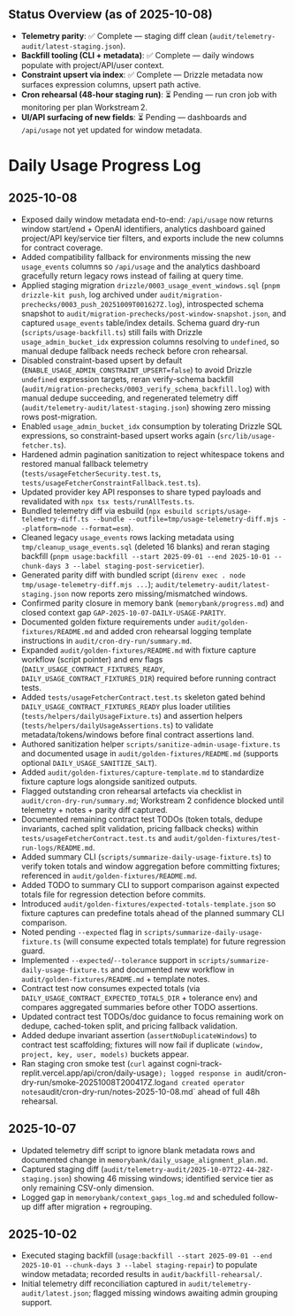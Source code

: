 ## Status Overview (as of 2025-10-08)
- **Telemetry parity**: ✅ Complete — staging diff clean (`audit/telemetry-audit/latest-staging.json`).
- **Backfill tooling (CLI + metadata)**: ✅ Complete — daily windows populate with project/API/user context.
- **Constraint upsert via index**: ✅ Complete — Drizzle metadata now surfaces expression columns, upsert path active.
- **Cron rehearsal (48-hour staging run)**: ⏳ Pending — run cron job with monitoring per plan Workstream 2.
- **UI/API surfacing of new fields**: ⏳ Pending — dashboards and `/api/usage` not yet updated for window metadata.

# Daily Usage Progress Log

## 2025-10-08
- Exposed daily window metadata end-to-end: `/api/usage` now returns window start/end + OpenAI identifiers, analytics dashboard gained project/API key/service tier filters, and exports include the new columns for contract coverage.
- Added compatibility fallback for environments missing the new `usage_events` columns so `/api/usage` and the analytics dashboard gracefully return legacy rows instead of failing at query time.
- Applied staging migration `drizzle/0003_usage_event_windows.sql` (`pnpm drizzle-kit push`, log archived under `audit/migration-prechecks/0003_push_20251009T001627Z.log`), introspected schema snapshot to `audit/migration-prechecks/post-window-snapshot.json`, and captured `usage_events` table/index details. Schema guard dry-run (`scripts/usage-backfill.ts`) still fails with Drizzle `usage_admin_bucket_idx` expression columns resolving to `undefined`, so manual dedupe fallback needs recheck before cron rehearsal.
- Disabled constraint-based upsert by default (`ENABLE_USAGE_ADMIN_CONSTRAINT_UPSERT=false`) to avoid Drizzle `undefined` expression targets, reran verify-schema backfill (`audit/migration-prechecks/0003_verify_schema_backfill.log`) with manual dedupe succeeding, and regenerated telemetry diff (`audit/telemetry-audit/latest-staging.json`) showing zero missing rows post-migration.
- Enabled `usage_admin_bucket_idx` consumption by tolerating Drizzle SQL expressions, so constraint-based upsert works again (`src/lib/usage-fetcher.ts`).
- Hardened admin pagination sanitization to reject whitespace tokens and restored manual fallback telemetry (`tests/usageFetcherSecurity.test.ts`, `tests/usageFetcherConstraintFallback.test.ts`).
- Updated provider key API responses to share typed payloads and revalidated with `npx tsx tests/runAllTests.ts`.
- Bundled telemetry diff via esbuild (`npx esbuild scripts/usage-telemetry-diff.ts --bundle --outfile=tmp/usage-telemetry-diff.mjs --platform=node --format=esm`).
- Cleaned legacy `usage_events` rows lacking metadata using `tmp/cleanup_usage_events.sql` (deleted 16 blanks) and reran staging backfill (`pnpm usage:backfill --start 2025-09-01 --end 2025-10-01 --chunk-days 3 --label staging-post-servicetier`).
- Generated parity diff with bundled script (`direnv exec . node tmp/usage-telemetry-diff.mjs ...`); `audit/telemetry-audit/latest-staging.json` now reports zero missing/mismatched windows.
- Confirmed parity closure in memory bank (`memorybank/progress.md`) and closed context gap `GAP-2025-10-07-DAILY-USAGE-PARITY`.
- Documented golden fixture requirements under `audit/golden-fixtures/README.md` and added cron rehearsal logging template instructions in `audit/cron-dry-run/summary.md`.
- Expanded `audit/golden-fixtures/README.md` with fixture capture workflow (script pointer) and env flags (`DAILY_USAGE_CONTRACT_FIXTURES_READY`, `DAILY_USAGE_CONTRACT_FIXTURES_DIR`) required before running contract tests.
- Added `tests/usageFetcherContract.test.ts` skeleton gated behind `DAILY_USAGE_CONTRACT_FIXTURES_READY` plus loader utilities (`tests/helpers/dailyUsageFixture.ts`) and assertion helpers (`tests/helpers/dailyUsageAssertions.ts`) to validate metadata/tokens/windows before final contract assertions land.
- Authored sanitization helper `scripts/sanitize-admin-usage-fixture.ts` and documented usage in `audit/golden-fixtures/README.md` (supports optional `DAILY_USAGE_SANITIZE_SALT`).
- Added `audit/golden-fixtures/capture-template.md` to standardize fixture capture logs alongside sanitized outputs.
- Flagged outstanding cron rehearsal artefacts via checklist in `audit/cron-dry-run/summary.md`; Workstream 2 confidence blocked until telemetry + notes + parity diff captured.
- Documented remaining contract test TODOs (token totals, dedupe invariants, cached split validation, pricing fallback checks) within `tests/usageFetcherContract.test.ts` and `audit/golden-fixtures/test-run-logs/README.md`.
- Added summary CLI (`scripts/summarize-daily-usage-fixture.ts`) to verify token totals and window aggregation before committing fixtures; referenced in `audit/golden-fixtures/README.md`.
- Added TODO to summary CLI to support comparison against expected totals file for regression detection before commits.
- Introduced `audit/golden-fixtures/expected-totals-template.json` so fixture captures can predefine totals ahead of the planned summary CLI comparison.
- Noted pending `--expected` flag in `scripts/summarize-daily-usage-fixture.ts` (will consume expected totals template) for future regression guard.
- Implemented `--expected`/`--tolerance` support in `scripts/summarize-daily-usage-fixture.ts` and documented new workflow in `audit/golden-fixtures/README.md` + template notes.
- Contract test now consumes expected totals (via `DAILY_USAGE_CONTRACT_EXPECTED_TOTALS_DIR` + tolerance env) and compares aggregated summaries before other TODO assertions.
- Updated contract test TODOs/doc guidance to focus remaining work on dedupe, cached-token split, and pricing fallback validation.
- Added dedupe invariant assertion (`assertNoDuplicateWindows`) to contract test scaffolding; fixtures will now fail if duplicate `(window, project, key, user, models)` buckets appear.
- Ran staging cron smoke test (`curl` against cogni-track-replit.vercel.app/api/cron/daily-usage`); logged response in `audit/cron-dry-run/smoke-20251008T200417Z.log` and created operator notes `audit/cron-dry-run/notes-2025-10-08.md` ahead of full 48h rehearsal.

## 2025-10-07
- Updated telemetry diff script to ignore blank metadata rows and documented change in `memorybank/daily_usage_alignment_plan.md`.
- Captured staging diff (`audit/telemetry-audit/2025-10-07T22-44-28Z-staging.json`) showing 46 missing windows; identified service tier as only remaining CSV-only dimension.
- Logged gap in `memorybank/context_gaps_log.md` and scheduled follow-up diff after migration + regrouping.

## 2025-10-02
- Executed staging backfill (`usage:backfill --start 2025-09-01 --end 2025-10-01 --chunk-days 3 --label staging-repair`) to populate window metadata; recorded results in `audit/backfill-rehearsal/`.
- Initial telemetry diff reconciliation captured in `audit/telemetry-audit/latest.json`; flagged missing windows awaiting admin grouping support.

